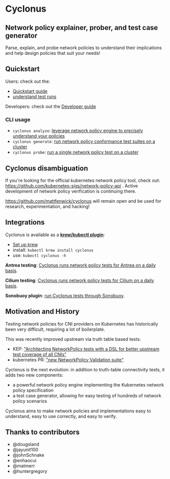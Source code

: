 # Cyclonus

## Network policy explainer, prober, and test case generator

Parse, explain, and probe network policies to understand their implications and help design
policies that suit your needs!

## Quickstart

Users: check out the:

 - [Quickstart guide](./docs/quickstart.md)
 - [understand test runs](./docs/test-runs.md)

Developers: check out the [Developer guide](./docs/developer-guide.md)

### CLI usage

 - `cyclonus analyze`: [leverage network policy engine to precisely understand your policies](./docs/command-analyze.md)
 - `cyclonus generate`: [run network policy conformance test suites on a cluster](./docs/command-generate.md)
 - `cyclonus probe`: [run a single network policy test on a cluster](./docs/command-probe.md)


## Cyclonus disambiguation

If you're looking for the official kubernetes network policy tool, check out: https://github.com/kubernetes-sigs/network-policy-api .  Active development of network policy verification is continuing there.

https://github.com/mattfenwick/cyclonus will remain open and be used for research, experimentation, and hacking!

## Integrations

Cyclonus is available as a [**krew/kubectl plugin**](https://github.com/mattfenwick/kubectl-cyclonus):

 - [Set up krew](https://krew.sigs.k8s.io/docs/user-guide/quickstart/)
 - install: `kubectl krew install cyclonus`
 - use: `kubectl cyclonus -h`

**Antrea testing**: [Cyclonus runs network policy tests for Antrea on a daily basis](https://github.com/vmware-tanzu/antrea/actions/workflows/netpol_cyclonus.yml).

**Cilium testing**: [Cyclonus runs network policy tests for Cilium on a daily basis](https://github.com/cilium/cilium/pull/14889).

**Sonobuoy plugin**: [run Cyclonus tests through Sonobuoy](./hack/sonobuoy).


## Motivation and History

Testing network policies for CNI providers on Kubernetes has historically been very difficult,
requiring a lot of boilerplate.

This was recently improved upstream via truth table based tests:

 - KEP: ["Architecting NetworkPolicy tests with a DSL for better upstream test coverage of all CNIs"](https://github.com/kubernetes/enhancements/tree/master/keps/sig-network/1611-network-policy-validation)
 - kubernetes PR: ["new NetworkPolicy Validation suite"](https://github.com/kubernetes/kubernetes/pull/91592)

Cyclonus is the next evolution: in addition to truth-table connectivity tests, it adds two new components:
 - a powerful network policy engine implementing the Kubernetes network policy specification
 - a test case generator, allowing for easy testing of hundreds of network policy scenarios

Cyclonus aims to make network policies and implementations easy to understand, easy to use correctly, and easy to verify.

## Thanks to contributors

 - @dougsland
 - @jayunit100
 - @johnSchnake
 - @enhaocui
 - @matmerr
 - @huntergregory
